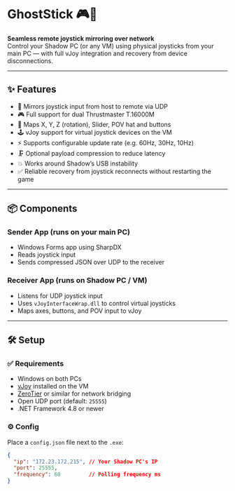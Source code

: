 # GhostStick 🎮👻

**Seamless remote joystick mirroring over network**  
Control your Shadow PC (or any VM) using physical joysticks from your main PC — with full vJoy integration and recovery from device disconnections.

---

## ✨ Features

- 🔄 Mirrors joystick input from host to remote via UDP
- 🎮 Full support for dual Thrustmaster T.16000M
- 🧠 Maps X, Y, Z (rotation), Slider, POV hat and buttons
- 🕹️ vJoy support for virtual joystick devices on the VM
- ⚡ Supports configurable update rate (e.g. 60Hz, 30Hz, 10Hz)
- 🗜️ Optional payload compression to reduce latency
- 💥 Works around Shadow’s USB instability
- ✅ Reliable recovery from joystick reconnects without restarting the game

---

## 📦 Components

### Sender App (runs on your main PC)
- Windows Forms app using SharpDX
- Reads joystick input
- Sends compressed JSON over UDP to the receiver

### Receiver App (runs on Shadow PC / VM)
- Listens for UDP joystick input
- Uses `vJoyInterfaceWrap.dll` to control virtual joysticks
- Maps axes, buttons, and POV input to vJoy

---

## 🛠️ Setup

### ✅ Requirements

- Windows on both PCs
- [vJoy](https://sourceforge.net/projects/vjoystick/) installed on the VM
- [ZeroTier](https://www.zerotier.com/) or similar for network bridging
- Open UDP port (default: `25555`)
- .NET Framework 4.8 or newer

### ⚙️ Config

Place a `config.json` file next to the `.exe`:

```json
{
  "ip": "172.23.172.215", // Your Shadow PC's IP
  "port": 25555,
  "frequency": 60         // Polling frequency ms
}
